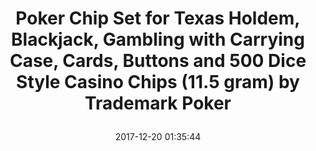 ---
title: > #shorten me
  Poker Chip Set for Texas Holdem, Blackjack, Gambling with Carrying Case, Cards, Buttons and 500 Dice Style Casino Chips (11.5 gram) by Trademark Poker
name: >
  Poker Chip Set for Texas Holdem, Blackjack, Gambling with Carrying Case, Cards, Buttons and 500 Dice Style Casino Chips (11.5 gram) by Trademark Poker
date: "2017-12-20 01:35:44"
buy_now: "https://www.amazon.com/Poker-Blackjack-Gambling-Carrying-Trademark/dp/B000HX1K36?psc=1&SubscriptionId=AKIAIA5RBQIWQVTCUEUQ&tag=coldcutdeals-20&linkCode=xm2&camp=2025&creative=165953&creativeASIN=B000HX1K36"
description_markdown: >-

  - COMPLETE SET- This set includes 4 colors for different value holders, 2 standard size decks of cards, and poker buttons for the ultimate Texas Hold'em game. With this set, you can bring a little Las Vegas style to your home!

  - MULTIPLE GAMES- Turn your living room into a Las Vegas vacation with the realistic feel of a single-deck blackjack table. Step up, place your bets, and throw a Casino Royale themed party, host poker night, or give as a gift for a true poker fan!

  - QUALITY CHIPS- These poker chips use a clever pattern detailing of alternating dice and stripes around the edge. Each is carefully constructed with a composite resin and insert to give the weight and feel of an authentic casino-quality clay poker chip.

  - CARRYING CASE- The aluminum case gives you a convenient option for storage or an easy and safe way to transport. The included tray inserts are covered in a velvety black velour fabric that resists dust, keeping each piece in this set bright and new.

  - PRODUCT DETAILS- Includes 500 casino-sized 39mm diameter chips of 11.5 grams in the following colors: 150 white, 200 red, 100 green, 50 black. 2 standard decks of cards. 1 dealer, 1 little blind, and 1 big blind button. Case: 22"(L) x 8"(W) x 2.5"(D)


tweet_id_str: "943293807667372032"
price: "$69.99"
list_price: "$69.99"
deal_price: "$29.99"
you_save: "$40.00 (57%)"
asin: "B000HX1K36"
image: "https://images-na.ssl-images-amazon.com/images/I/51BxUjVKrIL.jpg"
---